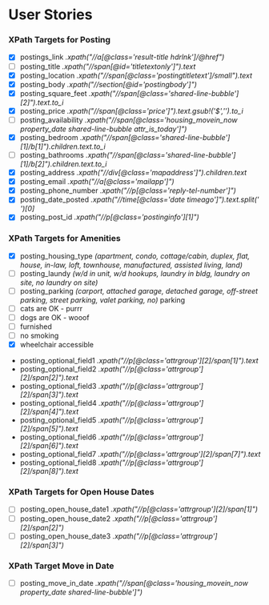 # User Stories

### XPath Targets for Posting

- [x] postings_link _.xpath("//a[@class='result-title hdrlnk']/@href")_
- [ ] posting_title _.xpath("//span[@id='titletextonly']").text_
- [x] posting_location _.xpath("//span[@class='postingtitletext']/small").text_
- [x] posting_body _.xpath("//section[@id='postingbody']")_
- [x] posting_square_feet _.xpath("//span[@class='shared-line-bubble'][2]").text.to_i_
- [x] posting_price _.xpath("//span[@class='price']").text.gsub!('$','').to_i_
- [ ] posting_availability _.xpath("//span[@class='housing_movein_now property_date shared-line-bubble attr_is_today']")_
- [x] posting_bedroom _.xpath("//span[@class='shared-line-bubble'][1]/b[1]").children.text.to_i_
- [ ] posting_bathrooms _.xpath("//span[@class='shared-line-bubble'][1]/b[2]").children.text.to_i_
- [x] posting_address _.xpath("//div[@class='mapaddress']").children.text_
- [x] posting_email _.xpath("//a[@class='mailapp']")_
- [x] posting_phone_number _.xpath("//p[@class='reply-tel-number']")_
- [x] posting_date_posted _.xpath("//time[@class='date timeago']").text.split(' ')[0]_
- [x] posting_post_id _.xpath("//p[@class='postinginfo'][1]")_

### XPath Targets for Amenities
- [x] posting_housing_type _(apartment, condo, cottage/cabin, duplex, flat, house, in-law, loft, townhouse, manufactured, assisted living, land)_
- [ ] posting_laundy _(w/d in unit, w/d hookups, laundry in bldg, laundry on site, no laundry on site)_
- [ ] posting_parking _(carport, attached garage, detached garage, off-street parking, street parking, valet parking, no)_ parking
- [ ] cats are OK - purrr
- [ ] dogs are OK - wooof
- [ ] furnished
- [ ] no smoking
- [x] wheelchair accessible

* posting_optional_field1 _.xpath("//p[@class='attrgroup'][2]/span[1]").text_
* posting_optional_field2 _.xpath("//p[@class='attrgroup'][2]/span[2]").text_
* posting_optional_field3 _.xpath("//p[@class='attrgroup'][2]/span[3]").text_
* posting_optional_field4 _.xpath("//p[@class='attrgroup'][2]/span[4]").text_
* posting_optional_field5 _.xpath("//p[@class='attrgroup'][2]/span[5]").text_
* posting_optional_field6 _.xpath("//p[@class='attrgroup'][2]/span[6]").text_
* posting_optional_field7 _.xpath("//p[@class='attrgroup'][2]/span[7]").text_
* posting_optional_field8 _.xpath("//p[@class='attrgroup'][2]/span[8]").text_

### XPath Targets for Open House Dates
- [ ] posting_open_house_date1 _.xpath("//p[@class='attrgroup'][2]/span[1]")_
- [ ] posting_open_house_date2 _.xpath("//p[@class='attrgroup'][2]/span[2]")_
- [ ] posting_open_house_date3 _.xpath("//p[@class='attrgroup'][2]/span[3]")_

### XPath Target Move in Date
- [ ] posting_move_in_date _.xpath("//span[@class='housing_movein_now property_date shared-line-bubble']")_
